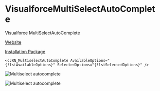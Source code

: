 # VisualforceMultiSelectAutoComplete
Visualforce MultiSelectAutoComplete

[Website](http://ratanpaul.github.io/VisualforceMultiSelectAutoComplete)

[Installation Package](https://login.salesforce.com/packaging/installPackage.apexp?p0=04t900000002Zmq)

```
<c:RN_MultiselectAutoComplete AvailableOptions="{!lstAvailableOptions}" SelectedOptions="{!lstSelectedOptions}" />
```
![Multiselect autocomplete](https://raw.githubusercontent.com/RatanPaul/imges/master/img/multiselectAutoComplete.png)

![Multiselect autocomplete](https://raw.githubusercontent.com/RatanPaul/imges/master/img/multiselectAutoComplete2.png)
